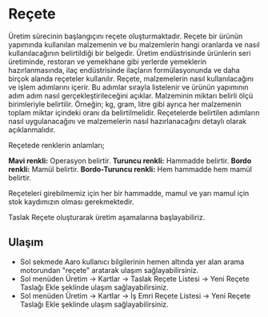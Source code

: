 
# Reçete

Üretim sürecinin başlangıçını reçete oluşturmaktadır. 
Reçete bir ürünün yapımında kullanılan malzemenin ve bu malzemlerin hangi oranlarda ve nasıl kullanılacağının belirtildiği bir belgedir.
Üretim endüstrisinde ürünlerin seri üretiminde, restoran ve yemekhane gibi yerlerde yemeklerin hazırlanmasında, ilaç endüstrisinde ilaçların formülasyonunda ve daha birçok alanda reçeteler kullanılır.
Reçete, malzemelerin nasıl kullanılacağını ve işlem adımlarını içerir. 
Bu adımlar sırayla listelenir ve ürünün yapımının adım adım nasıl gerçekleştirileceğini açıklar.
Malzeminin miktarı belirli ölçü birimleriyle belirtilir. Örneğin; kg, gram, litre gibi ayrıca her malzemenin toplam miktar içindeki oranı da belirtilmelidir.
Reçetelerde belirtilen adımların nasıl uygulanacağını ve malzemelerin nasıl hazırlanacağını detaylı olarak açıklanmalıdır.

Reçetede renklerin anlamları;

**Mavi renkli:** Operasyon belirtir.
**Turuncu renkli:** Hammadde belirtir.
**Bordo renkli:** Mamül belirtir.
**Bordo-Turuncu renkli:** Hem hammadde hem mamül belirtir.

Reçeteleri girebilmemiz için her bir hammadde, mamul ve yarı mamul için stok kaydımızın olması gerekmektedir.

Taslak Reçete oluşturarak üretim aşamalarına başlayabiliriz.

## Ulaşım

- Sol sekmede Aaro kullanıcı bilgilerinin hemen altında yer alan arama motorundan "reçete" aratarak ulaşım sağlayabilirsiniz.
- Sol menüden Üretim -> Kartlar -> Taslak Reçete Listesi -> Yeni Reçete Taslağı Ekle şeklinde ulaşım sağlayabilirsiniz.
- Sol menüden Üretim -> Kartlar -> İş Emri Reçete Listesi -> Yeni Reçete Taslağı Ekle şeklinde ulaşım sağlayabilirsiniz.